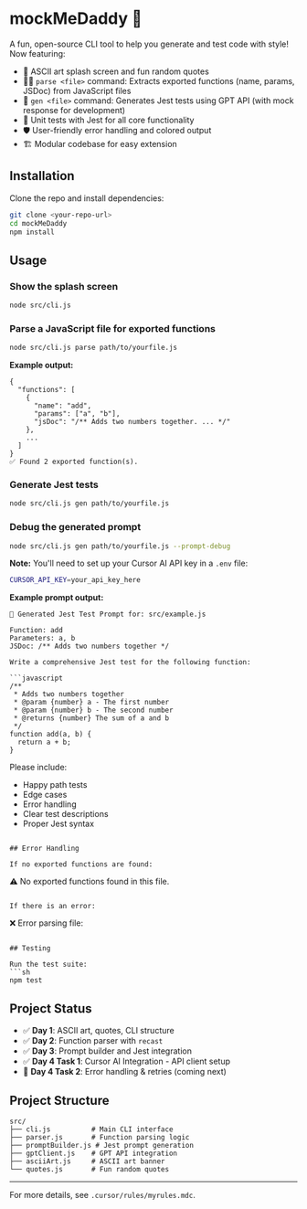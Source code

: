 # mockMeDaddy 🧪

A fun, open-source CLI tool to help you generate and test code with style! Now featuring:

- 🎨 ASCII art splash screen and fun random quotes
- 🧑‍💻 `parse <file>` command: Extracts exported functions (name, params, JSDoc) from JavaScript files
- 🤖 `gen <file>` command: Generates Jest tests using GPT API (with mock response for development)
- 🧪 Unit tests with Jest for all core functionality
- 🛡️ User-friendly error handling and colored output
- 🏗️ Modular codebase for easy extension

## Installation

Clone the repo and install dependencies:
```sh
git clone <your-repo-url>
cd mockMeDaddy
npm install
```

## Usage

### Show the splash screen
```sh
node src/cli.js
```

### Parse a JavaScript file for exported functions
```sh
node src/cli.js parse path/to/yourfile.js
```

**Example output:**
```
{
  "functions": [
    {
      "name": "add",
      "params": ["a", "b"],
      "jsDoc": "/** Adds two numbers together. ... */"
    },
    ...
  ]
}
✅ Found 2 exported function(s).
```

### Generate Jest tests
```sh
node src/cli.js gen path/to/yourfile.js
```

### Debug the generated prompt
```sh
node src/cli.js gen path/to/yourfile.js --prompt-debug
```

**Note:** You'll need to set up your Cursor AI API key in a `.env` file:
```sh
CURSOR_API_KEY=your_api_key_here
```

**Example prompt output:**
```
🤖 Generated Jest Test Prompt for: src/example.js

Function: add
Parameters: a, b
JSDoc: /** Adds two numbers together */

Write a comprehensive Jest test for the following function:

```javascript
/**
 * Adds two numbers together
 * @param {number} a - The first number
 * @param {number} b - The second number
 * @returns {number} The sum of a and b
 */
function add(a, b) {
  return a + b;
}
```

Please include:
- Happy path tests
- Edge cases
- Error handling
- Clear test descriptions
- Proper Jest syntax
```

## Error Handling

If no exported functions are found:
```
⚠️  No exported functions found in this file.
```

If there is an error:
```
❌ Error parsing file: <error message>
```

## Testing

Run the test suite:
```sh
npm test
```

## Project Status
- ✅ **Day 1**: ASCII art, quotes, CLI structure
- ✅ **Day 2**: Function parser with `recast`
- ✅ **Day 3**: Prompt builder and Jest integration
- ✅ **Day 4 Task 1**: Cursor AI Integration - API client setup
- 🚧 **Day 4 Task 2**: Error handling & retries (coming next)

## Project Structure
```
src/
├── cli.js          # Main CLI interface
├── parser.js       # Function parsing logic
├── promptBuilder.js # Jest prompt generation
├── gptClient.js    # GPT API integration
├── asciiArt.js     # ASCII art banner
└── quotes.js       # Fun random quotes
```

---

For more details, see `.cursor/rules/myrules.mdc`. 